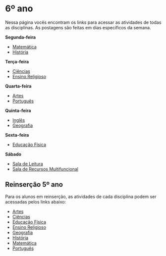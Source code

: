 # 6º ano
Nessa página vocês encontram os links para acessar as atividades de todas as disciplinas. As postagens são feitas em dias específicos da semana.

**Segunda-feira**

- [Matemática](https://padlet.com/mkmdeoliveira/deyk4irn2ntjazes)
- [História](https://padlet.com/daianycrdemedeiros/6anoHistoria)

**Terça-feira**

- [Ciências](https://padlet.com/fredericohorie/jkow695l59ge67b0)
- [Ensino Religioso](https://padlet.com/melquiadessupervisorpibid/d7hud16i3ffcoz8n)

**Quarta-feira**

- [Artes](https://padlet.com/edbergon/dalo8hni2cjjbwjl)
- [Português](https://padlet.com/fredericohorie/kwmizqmk3hrgtdsl)

**Quinta-feira**

- [Inglês](https://padlet.com/fredericohorie/8zr9afz2owxxsdnt)
- [Geografia](https://padlet.com/hudsonemanoel/6anogeo)

**Sexta-feira**

- [Educação Física](https://padlet.com/maxcaio1/ht0sddhf5yab0ut5)

**Sábado**

- [Sala de Leitura](https://padlet.com/fredericohorie/6anoleitura)
- [Sala  de Recursos Multifuncional](https://padlet.com/fredericohorie/swxwpjj8uu9nzgyz)

## Reinserção 5º ano

Para os alunos em reinserção, as atividades de cada disciplina podem ser acessadas pelos links abaixo:

- [Artes](https://padlet.com/fredericohorie/jtyragt5j7aqjbf3)
- [Ciências](https://padlet.com/fredericohorie/9yza22i3fqcoo1rn)
- [Educação Física](https://padlet.com/fredericohorie/3vudctybqqg2hqhy)
- [Ensino Religioso](https://padlet.com/fredericohorie/o7xzbo0idqorivuq)
- [Geografia](https://padlet.com/fredericohorie/nh119y5c7tys8u8e)
- [História](https://padlet.com/fredericohorie/ohb1fqcgxio3h5n)
- [Matemática](https://padlet.com/fredericohorie/jfduz3ifnz8n65ny)
- [Português](https://padlet.com/fredericohorie/2bxwcyyr60kopy0s)
